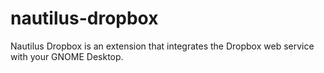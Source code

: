 # nautilus-dropbox

Nautilus Dropbox is an extension that integrates
the Dropbox web service with your GNOME Desktop.
